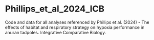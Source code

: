 # Phillips_et_al_2024_ICB
Code and data for all analyses referenced by Phillips et al. (2024) - The effects of habitat and respiratory strategy on hypoxia performance in anuran tadpoles. Integrative Comparative Biology.
